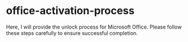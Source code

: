 # office-activation-process
Here, I will provide the unlock process for Microsoft Office. Please follow these steps carefully to ensure successful completion.
